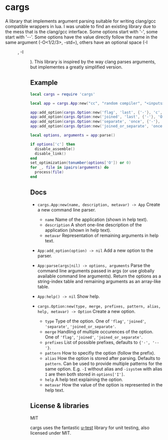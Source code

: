 # cargs

A library that implements argument parsing suitable for writing clang/gcc
compatible wrappers in lua.
I was unable to find an existing library due to the mess that is the clang/gcc
interface.
Some options start with '-', some start with '--'. Some options have the value
directly follow the name in the same argument (-O<1/2/3>,  -std=<standard>),
others have an optional space (-I <dir>, -I<dir>).
This library is inspired by the way clang parses arguments, but implementes a
greatly simplified version.

## Example

```lua
local cargs = require 'cargs'

local app = cargs.App:new("cc", "random compiler", "<inputs>")

app:add_option(cargs.Option:new('flag', 'last', {'-'}, 'c', nil, 'Only perform compile step'))
app:add_option(cargs.Option:new('joined', 'last', {'-'}, 'O', nil, 'Optimization level', '<number>'))
app:add_option(cargs.Option:new('separate', 'once', {'-'}, 'xclang', nil, 'Pass <arg> to the compiler', '<arg>'))
app:add_option(cargs.Option:new('joined_or_separate', 'once', {'-'}, 'o', nil, 'Output file', '<file>'))

local options, arguments = app:parse()

if options['c'] then
  disable_assemble()
  disable_link()
end
set_optimization(tonumber(options['O']) or 0)
for _, file in ipairs(arguments) do
  process(file)
end

```

## Docs

- `cargs.App:new(name, description, metavar) -> App` Create a new command line parser.
  - `name` Name of the application (shown in help text).
  - `description` A short one-line description of the application (shown in
    help text).
  - `metavar` Representation of remaining arguments in help text.

- `App:add_option(option) -> nil` Add a new option to the parser.
- `App:parse(args|nil) -> options, arguments` Parse the command line arguments
  passed in args (or use globally available command line arguments).
  Return the options as a string-index table and remaining arguments as an
  array-like table.
- `App:help() -> nil` Show help.

- `cargs.Option:new(type, merge, prefixes, pattern, alias, help, metavar) -> Option` Create a new option. 
  - `type` Type of the option. One of `'flag'`, `'joined'`, `'separate'`, `'joined_or_separate'`.
  - `merge` Handling of multiple occurences of the option. One of `'flag'`,
    `'joined'`, `'joined_or_separate'`.
  - `prefixes` List of possible prefixes, defaults to `{'-', '--'}`.
  - `pattern` How to specifiy the option (follow the prefix).
  - `alias` How the option is stored after parsing. Defaults to `pattern`. Can
    be used to provide multiple patterns for the same option. E.g. `-I` without
    alias and `-isystem` with alias `I` are then both stored in `options['I']`.
  - `help` A help text explaining the option.
  - `metavar` How the value of the option is represented in the help text.

## License & libraries

MIT

cargs uses the fantastic [u-test](https://github.com/IUdalov/u-test) library for unit testing, also licensed under MIT.
